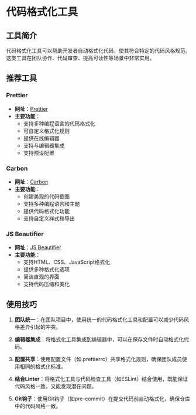 # 代码格式化工具

## 工具简介

代码格式化工具可以帮助开发者自动格式化代码，使其符合特定的代码风格规范。这类工具在团队协作、代码审查、提高可读性等场景中非常实用。

## 推荐工具

### Prettier

- **网址**：[Prettier](https://prettier.io/playground/)
- **主要功能**：
  - 支持多种编程语言的代码格式化
  - 可自定义格式化规则
  - 提供在线编辑器
  - 支持与编辑器集成
  - 支持预设配置

### Carbon

- **网址**：[Carbon](https://carbon.now.sh/)
- **主要功能**：
  - 创建美观的代码截图
  - 支持多种编程语言和主题
  - 提供代码格式化功能
  - 支持自定义样式和导出

### JS Beautifier

- **网址**：[JS Beautifier](https://beautifier.io/)
- **主要功能**：
  - 支持HTML、CSS、JavaScript格式化
  - 提供多种格式化选项
  - 简洁直观的界面
  - 支持代码压缩和美化

## 使用技巧

1. **团队统一**：在团队项目中，使用统一的代码格式化工具和配置可以减少代码风格差异引起的冲突。

2. **编辑器集成**：将格式化工具集成到编辑器中，可以在保存文件时自动格式化代码。

3. **配置共享**：使用配置文件（如.prettierrc）共享格式化规则，确保团队成员使用相同的格式化标准。

4. **结合Linter**：将格式化工具与代码检查工具（如ESLint）结合使用，既能保证代码风格一致，又能发现潜在问题。

5. **Git钩子**：使用Git钩子（如pre-commit）在提交代码前自动格式化，确保仓库中的代码风格一致。